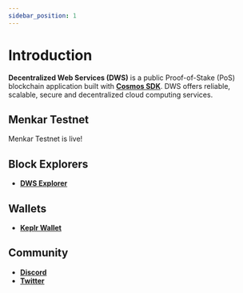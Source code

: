 ```yaml
---
sidebar_position: 1
---
```


# Introduction

**Decentralized Web Services (DWS)** is a public Proof-of-Stake (PoS) blockchain application built with **[Cosmos SDK](https://docs.cosmos.network/)**. DWS offers reliable, scalable, secure and decentralized cloud computing services.

## Menkar Testnet

Menkar Testnet is live!

## Block Explorers

- **[DWS Explorer](https://explore.deweb.services/)**

## Wallets

- **[Keplr Wallet](https://deweb.services/add-wallet)**

## Community

- **[Discord](https://discord.gg/NENJeq58Tc)**
- **[Twitter](https://twitter.com/dewebservices)**
